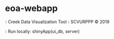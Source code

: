 # eoa-webapp
💧 Creek Data Visualization Tool 
💧 SCVURPPP © 2019

💧 Run locally: shinyApp(ui_db, server)